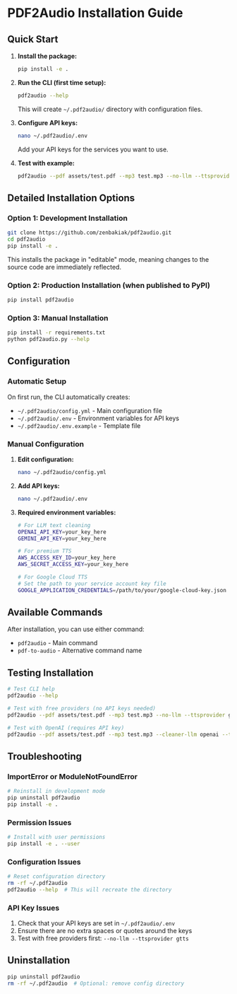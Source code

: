 # PDF2Audio Installation Guide

## Quick Start

1. **Install the package:**
   ```bash
   pip install -e .
   ```

2. **Run the CLI (first time setup):**
   ```bash
   pdf2audio --help
   ```
   This will create `~/.pdf2audio/` directory with configuration files.

3. **Configure API keys:**
   ```bash
   nano ~/.pdf2audio/.env
   ```
   Add your API keys for the services you want to use.

4. **Test with example:**
   ```bash
   pdf2audio --pdf assets/test.pdf --mp3 test.mp3 --no-llm --ttsprovider gtts
   ```

## Detailed Installation Options

### Option 1: Development Installation

```bash
git clone https://github.com/zenbakiak/pdf2audio.git
cd pdf2audio
pip install -e .
```

This installs the package in "editable" mode, meaning changes to the source code are immediately reflected.

### Option 2: Production Installation (when published to PyPI)

```bash
pip install pdf2audio
```

### Option 3: Manual Installation

```bash
pip install -r requirements.txt
python pdf2audio.py --help
```

## Configuration

### Automatic Setup

On first run, the CLI automatically creates:
- `~/.pdf2audio/config.yml` - Main configuration file
- `~/.pdf2audio/.env` - Environment variables for API keys
- `~/.pdf2audio/.env.example` - Template file

### Manual Configuration

1. **Edit configuration:**
   ```bash
   nano ~/.pdf2audio/config.yml
   ```

2. **Add API keys:**
   ```bash
   nano ~/.pdf2audio/.env
   ```

3. **Required environment variables:**
   ```bash
   # For LLM text cleaning
   OPENAI_API_KEY=your_key_here
   GEMINI_API_KEY=your_key_here
   
   # For premium TTS
   AWS_ACCESS_KEY_ID=your_key_here
   AWS_SECRET_ACCESS_KEY=your_key_here

   # For Google Cloud TTS
   # Set the path to your service account key file
   GOOGLE_APPLICATION_CREDENTIALS=/path/to/your/google-cloud-key.json
   ```

## Available Commands

After installation, you can use either command:

- `pdf2audio` - Main command
- `pdf-to-audio` - Alternative command name

## Testing Installation

```bash
# Test CLI help
pdf2audio --help

# Test with free providers (no API keys needed)
pdf2audio --pdf assets/test.pdf --mp3 test.mp3 --no-llm --ttsprovider gtts

# Test with OpenAI (requires API key)
pdf2audio --pdf assets/test.pdf --mp3 test.mp3 --cleaner-llm openai --ttsprovider openai
```

## Troubleshooting

### ImportError or ModuleNotFoundError

```bash
# Reinstall in development mode
pip uninstall pdf2audio
pip install -e .
```

### Permission Issues

```bash
# Install with user permissions
pip install -e . --user
```

### Configuration Issues

```bash
# Reset configuration directory
rm -rf ~/.pdf2audio
pdf2audio --help  # This will recreate the directory
```

### API Key Issues

1. Check that your API keys are set in `~/.pdf2audio/.env`
2. Ensure there are no extra spaces or quotes around the keys
3. Test with free providers first: `--no-llm --ttsprovider gtts`

## Uninstallation

```bash
pip uninstall pdf2audio
rm -rf ~/.pdf2audio  # Optional: remove config directory
```
